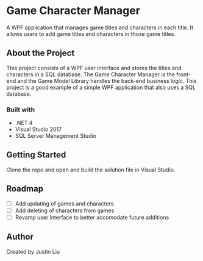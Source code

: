 # Game Character Manager

A WPF application that manages game titles and characters in each title.
It allows users to add game titles and characters in those game titles.

## About the Project

This project consists of a WPF user interface and stores the titles and characters in a SQL database.
The Game Character Manager is the front-end and the Game Model Library handles the back-end business logic.
This project is a good example of a simple WPF application that also uses a SQL database.

### Built with

* .NET 4
* Visual Studio 2017
* SQL Server Management Studio

## Getting Started

Clone the repo and open and build the solution file in Visual Studio.

## Roadmap
- [ ] Add updating of games and characters
- [ ] Add deleting of characters from games
- [ ] Revamp user interface to better accomodate future additions

## Author
Created by Justin Liu
